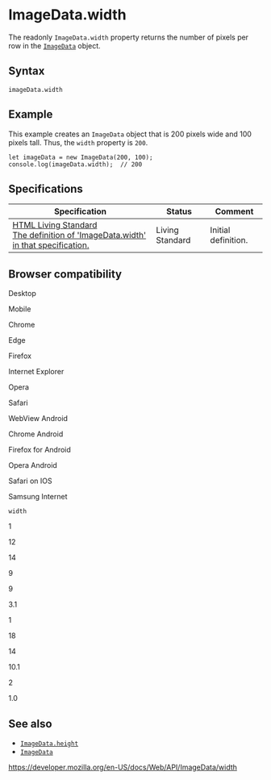 ImageData.width
===============

The readonly `ImageData.width` property returns the number of pixels per row in the [`ImageData`](../imagedata) object.

Syntax
------

    imageData.width

Example
-------

This example creates an `ImageData` object that is 200 pixels wide and 100 pixels tall. Thus, the `width` property is `200`.

    let imageData = new ImageData(200, 100);
    console.log(imageData.width);  // 200

Specifications
--------------

<table><thead><tr class="header"><th>Specification</th><th>Status</th><th>Comment</th></tr></thead><tbody><tr class="odd"><td><a href="https://html.spec.whatwg.org/multipage/scripting.html#dom-imagedata-width">HTML Living Standard<br />
<span class="small">The definition of 'ImageData.width' in that specification.</span></a></td><td><span class="spec-living">Living Standard</span></td><td>Initial definition.</td></tr></tbody></table>

Browser compatibility
---------------------

Desktop

Mobile

Chrome

Edge

Firefox

Internet Explorer

Opera

Safari

WebView Android

Chrome Android

Firefox for Android

Opera Android

Safari on IOS

Samsung Internet

`width`

1

12

14

9

9

3.1

1

18

14

10.1

2

1.0

See also
--------

-   [`ImageData.height`](height)
-   [`ImageData`](../imagedata)

<a href="https://developer.mozilla.org/en-US/docs/Web/API/ImageData/width" class="_attribution-link">https://developer.mozilla.org/en-US/docs/Web/API/ImageData/width</a>
